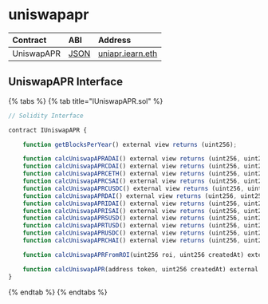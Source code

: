 # uniswapapr

| Contract   | ABI                                                                                              | Address                                                                                                  |
| :--------- | :----------------------------------------------------------------------------------------------- | :------------------------------------------------------------------------------------------------------- |
| UniswapAPR | [JSON](https://github.com/iearn-finance/uniswap-roi/blob/master/build/contracts/UniswapAPR.json) | [uniapr.iearn.eth](https://etherscan.io/address/0x4c70D89A4681b2151F56Dc2c3FD751aBb9CE3D95#readContract) |

## UniswapAPR Interface

{% tabs %}
{% tab title="IUniswapAPR.sol" %}

```javascript
// Solidity Interface

contract IUniswapAPR {

    function getBlocksPerYear() external view returns (uint256);

    function calcUniswapAPRADAI() external view returns (uint256, uint256);
    function calcUniswapAPRCDAI() external view returns (uint256, uint256);
    function calcUniswapAPRCETH() external view returns (uint256, uint256);
    function calcUniswapAPRCSAI() external view returns (uint256, uint256);
    function calcUniswapAPRCUSDC() external view returns (uint256, uint256);
    function calcUniswapAPRDAI() external view returns (uint256, uint256);
    function calcUniswapAPRIDAI() external view returns (uint256, uint256);
    function calcUniswapAPRISAI() external view returns (uint256, uint256);
    function calcUniswapAPRSUSD() external view returns (uint256, uint256);
    function calcUniswapAPRTUSD() external view returns (uint256, uint256);
    function calcUniswapAPRUSDC() external view returns (uint256, uint256);
    function calcUniswapAPRCHAI() external view returns (uint256, uint256);

    function calcUniswapAPRFromROI(uint256 roi, uint256 createdAt) external view returns (uint256);

    function calcUniswapAPR(address token, uint256 createdAt) external view returns (uint256);
}
```

{% endtab %}
{% endtabs %}
